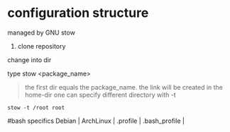 # configuration structure
managed by GNU stow

1. clone repository

change into dir

type stow <package_name>

> the first dir equals the package_name. the link will be created in the home-dir
> one can specify different directory with -t <dir>

```
stow -t /root root
```

#bash specifics
Debian | ArchLinux |
.profile | .bash_profile |

